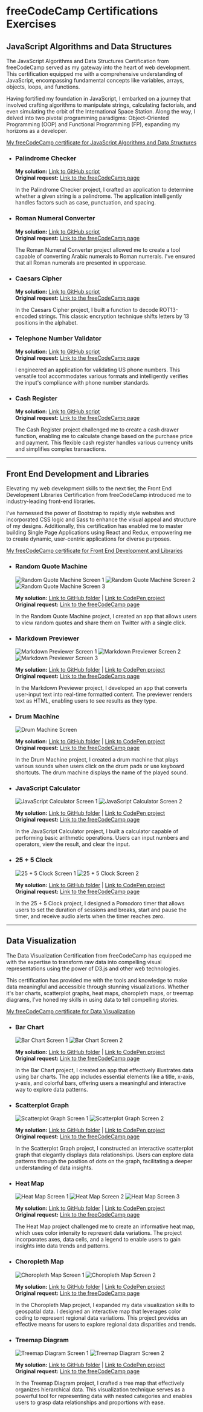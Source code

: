 # freeCodeCamp Certifications Exercises

## JavaScript Algorithms and Data Structures
The JavaScript Algorithms and Data Structures Certification from freeCodeCamp served as my gateway into the heart of web development. This certification equipped me with a comprehensive understanding of JavaScript, encompassing fundamental concepts like variables, arrays, objects, loops, and functions.

Having fortified my foundation in JavaScript, I embarked on a journey that involved crafting algorithms to manipulate strings, calculating factorials, and even simulating the orbit of the International Space Station. Along the way, I delved into two pivotal programming paradigms: Object-Oriented Programming (OOP) and Functional Programming (FP), expanding my horizons as a developer.

[My freeCodeCamp certificate for JavaScript Algorithms and Data Structures](https://www.freecodecamp.org/certification/ifralex/javascript-algorithms-and-data-structures)

- ### Palindrome Checker
  **My solution:** [Link to GitHub script](https://github.com/iFralex/freeCodeCampCertificationsExercises/blob/main/JavaScript%20Algorithms%20and%20Data%20Structures/Palindrome%20Checker.js)  
  **Original request:** [Link to the freeCodeCamp page](https://www.freecodecamp.org/learn/javascript-algorithms-and-data-structures/javascript-algorithms-and-data-structures-projects/palindrome-checker)

  In the Palindrome Checker project, I crafted an application to determine whether a given string is a palindrome. The application intelligently handles factors such as case, punctuation, and spacing.

- ### Roman Numeral Converter
  **My solution:** [Link to GitHub script](https://github.com/iFralex/freeCodeCampCertificationsExercises/blob/main/JavaScript%20Algorithms%20and%20Data%20Structures/Roman%20Numeral%20Converter.js)  
  **Original request:** [Link to the freeCodeCamp page](https://www.freecodecamp.org/learn/javascript-algorithms-and-data-structures/javascript-algorithms-and-data-structures-projects/roman-numeral-converter)

  The Roman Numeral Converter project allowed me to create a tool capable of converting Arabic numerals to Roman numerals. I've ensured that all Roman numerals are presented in uppercase.

- ### Caesars Cipher
  **My solution:** [Link to GitHub script](https://github.com/iFralex/freeCodeCampCertificationsExercises/blob/main/JavaScript%20Algorithms%20and%20Data%20Structures/Caesars%20Cipher.js)  
  **Original request:** [Link to the freeCodeCamp page](https://www.freecodecamp.org/learn/javascript-algorithms-and-data-structures/javascript-algorithms-and-data-structures-projects/caesars-cipher)

  In the Caesars Cipher project, I built a function to decode ROT13-encoded strings. This classic encryption technique shifts letters by 13 positions in the alphabet.

- ### Telephone Number Validator
  **My solution:** [Link to GitHub script](https://github.com/iFralex/freeCodeCampCertificationsExercises/blob/main/JavaScript%20Algorithms%20and%20Data%20Structures/Telephone%20Number%20Validator.js)  
  **Original request:** [Link to the freeCodeCamp page](https://www.freecodecamp.org/learn/javascript-algorithms-and-data-structures/javascript-algorithms-and-data-structures-projects/telephone-number-validator)

  I engineered an application for validating US phone numbers. This versatile tool accommodates various formats and intelligently verifies the input's compliance with phone number standards.

- ### Cash Register
  **My solution:** [Link to GitHub script](https://github.com/iFralex/freeCodeCampCertificationsExercises/blob/main/JavaScript%20Algorithms%20and%20Data%20Structures/Cash%20Register.js)  
  **Original request:** [Link to the freeCodeCamp page](https://www.freecodecamp.org/learn/javascript-algorithms-and-data-structures/javascript-algorithms-and-data-structures-projects/cash-register)

  The Cash Register project challenged me to create a cash drawer function, enabling me to calculate change based on the purchase price and payment. This flexible cash register handles various currency units and simplifies complex transactions.

------

## Front End Development and Libraries
Elevating my web development skills to the next tier, the Front End Development Libraries Certification from freeCodeCamp introduced me to industry-leading front-end libraries.

I've harnessed the power of Bootstrap to rapidly style websites and incorporated CSS logic and Sass to enhance the visual appeal and structure of my designs. Additionally, this certification has enabled me to master building Single Page Applications using React and Redux, empowering me to create dynamic, user-centric applications for diverse purposes.


[My freeCodeCamp certificate for Front End Development and Libraries](https://www.freecodecamp.org/certification/ifralex/front-end-development-libraries)

- ### Random Quote Machine
  ![Random Quote Machine Screen 1](https://github.com/iFralex/freeCodeCampCertificationsExercises/assets/61825057/4dff8148-e0f2-49db-8788-f14406c3acbf)
  ![Random Quote Machine Screen 2](https://github.com/iFralex/freeCodeCampCertificationsExercises/assets/61825057/f3ac6df2-fdef-4989-95e4-ba530cac73d8)
  ![Random Quote Machine Screen 3](https://github.com/iFralex/freeCodeCampCertificationsExercises/assets/61825057/3b302eef-d12b-4bbc-87f2-14e8f99b7d3e)

  **My solution:** [Link to GitHub folder](https://github.com/iFralex/freeCodeCampCertificationsExercises/tree/main/Front%20End%20Development%20Libraries/Random%20Quote%20Machine) | [Link to CodePen project](https://codepen.io/iFralex/pen/eYQjqLo)  
  **Original request:** [Link to the freeCodeCamp page](https://www.freecodecamp.org/learn/front-end-development-libraries/front-end-development-libraries-projects/build-a-random-quote-machine)

  In the Random Quote Machine project, I created an app that allows users to view random quotes and share them on Twitter with a single click.

- ### Markdown Previewer
  ![Markdown Previewer Screen 1](https://github.com/iFralex/freeCodeCampCertificationsExercises/assets/61825057/e7a6d15a-45e2-42a8-bbd1-c8c3e15f20bc)
  ![Markdown Previewer Screen 2](https://github.com/iFralex/freeCodeCampCertificationsExercises/assets/61825057/6d8ed14d-2bd0-45f2-a6a5-d2dbda75618c)
  ![Markdown Previewer Screen 3](https://github.com/iFralex/freeCodeCampCertificationsExercises/assets/61825057/19c7c587-f893-465b-9897-fa3ae9fa022d)

  **My solution:** [Link to GitHub folder](https://github.com/iFralex/freeCodeCampCertificationsExercises/tree/main/Front%20End%20Development%20Libraries/Markdown%20Previewer)  |  [Link to CodePen project](https://codepen.io/iFralex/pen/jOQvGJO)  
  **Original request:** [Link to the freeCodeCamp page](https://www.freecodecamp.org/learn/front-end-development-libraries/front-end-development-libraries-projects/build-a-markdown-previewer)

  In the Markdown Previewer project, I developed an app that converts user-input text into real-time formatted content. The previewer renders text as HTML, enabling users to see results as they type.

- ### Drum Machine
  ![Drum Machine Screen](https://github.com/iFralex/freeCodeCampCertificationsExercises/assets/61825057/9fe8c790-cee8-48b8-bc5e-742b1bb6b4bf)

  **My solution:** [Link to GitHub folder](https://github.com/iFralex/freeCodeCampCertificationsExercises/tree/main/Front%20End%20Development%20Libraries/Drum%20Machine) | [Link to CodePen project](https://codepen.io/iFralex/pen/bGQxjgG)  
  **Original request:** [Link to the freeCodeCamp page](https://www.freecodecamp.org/learn/front-end-development-libraries/front-end-development-libraries-projects/build-a-drum-machine)

  In the Drum Machine project, I created a drum machine that plays various sounds when users click on the drum pads or use keyboard shortcuts. The drum machine displays the name of the played sound.

- ### JavaScript Calculator
  ![JavaScript Calculator Screen 1](https://github.com/iFralex/freeCodeCampCertificationsExercises/assets/61825057/b76432b4-8e20-49fc-9b52-5db4ed9995e9)
  ![JavaScript Calculator Screen 2](https://github.com/iFralex/freeCodeCampCertificationsExercises/assets/61825057/124b99d1-0afb-4f09-91ac-5a1623d72f64)

  **My solution:** [Link to GitHub folder](https://github.com/iFralex/freeCodeCampCertificationsExercises/tree/main/Front%20End%20Development%20Libraries/JavaScript%20Calculator) | [Link to CodePen project](https://codepen.io/iFralex/pen/xxQyGyR)  
  **Original request:** [Link to the freeCodeCamp page](https://www.freecodecamp.org/learn/front-end-development-libraries/front-end-development-libraries-projects/build-a-javascript-calculator)

  In the JavaScript Calculator project, I built a calculator capable of performing basic arithmetic operations. Users can input numbers and operators, view the result, and clear the input.

- ### 25 + 5 Clock
  ![25 + 5 Clock Screen 1](https://github.com/iFralex/freeCodeCampCertificationsExercises/assets/61825057/abe40328-97f0-4c40-a185-7c93978f143d)
  ![25 + 5 Clock Screen 2](https://github.com/iFralex/freeCodeCampCertificationsExercises/assets/61825057/71e1ae67-70ff-4081-ba13-d3056d0d4ee0)

  **My solution:** [Link to GitHub folder](https://github.com/iFralex/freeCodeCampCertificationsExercises/tree/main/Front%20End%20Development%20Libraries/25%20%2B%205%20Clock) | [Link to CodePen project](https://codepen.io/iFralex/pen/zYMmpbb)   
  **Original request:** [Link to the freeCodeCamp page](https://www.freecodecamp.org/learn/front-end-development-libraries/front-end-development-libraries-projects/build-a-25--5-clock)

  In the 25 + 5 Clock project, I designed a Pomodoro timer that allows users to set the duration of sessions and breaks, start and pause the timer, and receive audio alerts when the timer reaches zero.

-------

## Data Visualization
The Data Visualization Certification from freeCodeCamp has equipped me with the expertise to transform raw data into compelling visual representations using the power of D3.js and other web technologies.

This certification has provided me with the tools and knowledge to make data meaningful and accessible through stunning visualizations. Whether it's bar charts, scatterplot graphs, heat maps, choropleth maps, or treemap diagrams, I've honed my skills in using data to tell compelling stories.

[My freeCodeCamp certificate for Data Visualization](https://www.freecodecamp.org/certification/ifralex/data-visualization)

- ### Bar Chart
  ![Bar Chart Screen 1](https://github.com/iFralex/freeCodeCampCertificationsExercises/assets/61825057/26a67144-156a-45a9-8a0b-b543224f5835)
  ![Bar Chart Screen 2](https://github.com/iFralex/freeCodeCampCertificationsExercises/assets/61825057/897c1156-a9a3-4674-b85c-19302c36eb53)

  **My solution:** [Link to GitHub folder](https://github.com/iFralex/freeCodeCampCertificationsExercises/tree/main/Data%20Visualization%20Certification/Bar%20Chart) | [Link to CodePen project](https://codepen.io/iFralex/pen/qBQwZvg)  
  **Original request:** [Link to the freeCodeCamp page](https://www.freecodecamp.org/learn/data-visualization/data-visualization-projects/visualize-data-with-a-bar-chart)

  In the Bar Chart project, I created an app that effectively illustrates data using bar charts. The app includes essential elements like a title, x-axis, y-axis, and colorful bars, offering users a meaningful and interactive way to explore data patterns.

- ### Scatterplot Graph
  ![Scatterplot Graph Screen 1](https://github.com/iFralex/freeCodeCampCertificationsExercises/assets/61825057/a8b17888-00de-4a10-9d96-b2b085b6da47)
  ![Scatterplot Graph Screen 2](https://github.com/iFralex/freeCodeCampCertificationsExercises/assets/61825057/da7573f8-929f-48a7-a04a-d3ffe01c41c6)

  **My solution:** [Link to GitHub folder](https://github.com/iFralex/freeCodeCampCertificationsExercises/tree/main/Data%20Visualization%20Certification/Scatterplot%20Graph) | [Link to CodePen project](https://codepen.io/iFralex/pen/poQBYwL)  
  **Original request:** [Link to the freeCodeCamp page](https://www.freecodecamp.org/learn/data-visualization/data-visualization-projects/visualize-data-with-a-scatterplot-graph)

  In the Scatterplot Graph project, I constructed an interactive scatterplot graph that elegantly displays data relationships. Users can explore data patterns through the position of dots on the graph, facilitating a deeper understanding of data insights.

- ### Heat Map
  ![Heat Map Screen 1](https://github.com/iFralex/freeCodeCampCertificationsExercises/assets/61825057/389b577e-5ff8-4c34-8ccd-5baa72fee55d)
  ![Heat Map Screen 2](https://github.com/iFralex/freeCodeCampCertificationsExercises/assets/61825057/747a7953-5480-45f9-b4c9-48175cb1da05)
  ![Heat Map Screen 3](https://github.com/iFralex/freeCodeCampCertificationsExercises/assets/61825057/4c9cb2b8-dca4-4343-8908-d19183607cdb)

  **My solution:** [Link to GitHub folder](https://github.com/iFralex/freeCodeCampCertificationsExercises/tree/main/Data%20Visualization%20Certification/Heat%20Map) | [Link to CodePen project](https://codepen.io/iFralex/pen/XWywpGG?editors=1010)  
  **Original request:** [Link to the freeCodeCamp page](https://www.freecodecamp.org/learn/data-visualization/data-visualization-projects/visualize-data-with-a-heat-map)

  The Heat Map project challenged me to create an informative heat map, which uses color intensity to represent data variations. The project incorporates axes, data cells, and a legend to enable users to gain insights into data trends and patterns.

- ### Choropleth Map
  ![Choropleth Map Screen 1](https://github.com/iFralex/freeCodeCampCertificationsExercises/assets/61825057/65ecb3ee-a73b-4bfc-8dc5-7d5ed1943ba2)
  ![Choropleth Map Screen 2](https://github.com/iFralex/freeCodeCampCertificationsExercises/assets/61825057/9639d2ff-eeb6-4c5a-9026-2d731f9ff547)

  **My solution:** [Link to GitHub folder](https://github.com/iFralex/freeCodeCampCertificationsExercises/tree/main/Data%20Visualization%20Certification/Choropleth%20Map) | [Link to CodePen project](https://codepen.io/iFralex/pen/eYQaodo?editors=0010)  
  **Original request:** [Link to the freeCodeCamp page](https://www.freecodecamp.org/learn/data-visualization/data-visualization-projects/visualize-data-with-a-choropleth-map)

  In the Choropleth Map project, I expanded my data visualization skills to geospatial data. I designed an interactive map that leverages color coding to represent regional data variations. This project provides an effective means for users to explore regional data disparities and trends.

- ### Treemap Diagram
  ![Treemap Diagram Screen 1](https://github.com/iFralex/freeCodeCampCertificationsExercises/assets/61825057/5521f184-57e3-4ca3-ba06-2ded12728188)
  ![Treemap Diagram Screen 2](https://github.com/iFralex/freeCodeCampCertificationsExercises/assets/61825057/c47f73cc-2997-4292-b45e-62eb258eff71)

  **My solution:** [Link to GitHub folder](https://github.com/iFralex/freeCodeCampCertificationsExercises/tree/main/Data%20Visualization%20Certification/Treemap%20Diagram) | [Link to CodePen project](https://codepen.io/iFralex/pen/oNQrNKg?editors=1010)  
  **Original request:** [Link to the freeCodeCamp page](https://www.freecodecamp.org/learn/data-visualization/data-visualization-projects/visualize-data-with-a-treemap-diagram)

  In the Treemap Diagram project, I crafted a tree map that effectively organizes hierarchical data. This visualization technique serves as a powerful tool for representing data with nested categories and enables users to grasp data relationships and proportions with ease.
